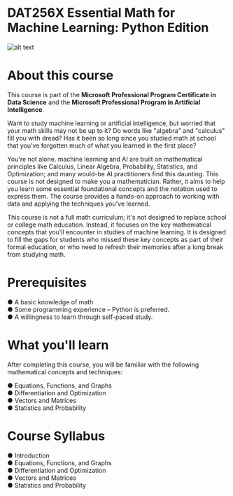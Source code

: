 # DAT256X Essential Math for Machine Learning: Python Edition
![alt text](https://cdn1.bigcommerce.com/server3600/oum4qu/products/1035/images/3289/dat256__06735.1578330817.1280.1280.PNG?c=2)

# About this course 

This course is part of the **Microsoft Professional Program Certificate in Data Science** and the **Microsoft Professional Program in Artificial Intelligence**. 

Want to study machine learning or artificial intelligence, but worried that your math skills may not be up to it? Do words like "algebra" and "calculus" fill you with dread? Has it been so long since you studied math at school that you’ve forgotten much of what you learned in the first place? 

You're not alone. machine learning and AI are built on mathematical principles like Calculus, Linear Algebra, Probability, Statistics, and Optimization; and many would-be AI practitioners find this daunting. This course is not designed to make you a mathematician. Rather, it aims to help you learn some essential foundational concepts and the notation used to express them. The course provides a hands-on approach to working with data and applying the techniques you've learned. 

This course is not a full math curriculum; it's not designed to replace school or college math education. Instead, it focuses on the key mathematical concepts that you'll encounter in studies of machine learning. It is designed to fill the gaps for students who missed these key concepts as part of their formal education, or who need to refresh their memories after a long break from studying math.

# Prerequisites
 

● A basic knowledge of math  
● Some programming experience – Python is preferred.  
● A willingness to learn through self-paced study.  
# What you'll learn
 

After completing this course, you will be familiar with the following mathematical concepts and techniques:

● Equations, Functions, and Graphs  
● Differentiation and Optimization  
● Vectors and Matrices  
● Statistics and Probability  
# Course Syllabus
 

● Introduction  
● Equations, Functions, and Graphs  
● Differentiation and Optimization  
● Vectors and Matrices  
● Statistics and Probability  
